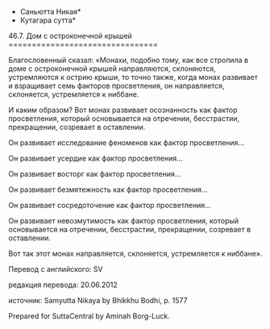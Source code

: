 * Саньютта Никая*
* Кутагара сутта*

46\.7\. Дом с остроконечной крышей
\=\=\=\=\=\=\=\=\=\=\=\=\=\=\=\=\=\=\=\=\=\=\=\=\=\=\=\=\=\=\=\=

Благословенный сказал: «Монахи, подобно тому, как все стропила в доме с остроконечной крышей направляются, склоняются, устремляются к острию крыши, то точно также, когда монах развивает и взращивает семь факторов просветления, он направляется, склоняется, устремляется к ниббане\.

И каким образом? Вот монах развивает осознанность как фактор просветления, который основывается на отречении, бесстрастии, прекращении, созревает в оставлении\.

Он развивает исследование феноменов как фактор просветления…

Он развивает усердие как фактор просветления…

Он развивает восторг как фактор просветления…

Он развивает безмятежность как фактор просветления…

Он развивает сосредоточение как фактор просветления…

Он развивает невозмутимость как фактор просветления, который основывается на отречении, бесстрастии, прекращении, созревает в оставлении\.

Вот так этот монах направляется, склоняется, устремляется к ниббане»\.

Перевод с английского: SV

редакция перевода: 20\.06\.2012

источник: Samyutta Nikaya by Bhikkhu Bodhi, p\. 1577

Prepared for SuttaCentral by Aminah Borg\-Luck\.